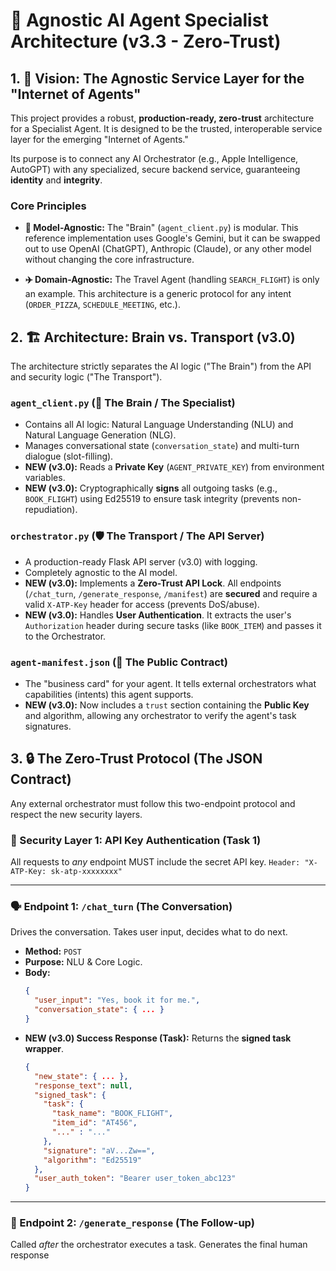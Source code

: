 # 🤖 Agnostic AI Agent Specialist Architecture (v3.3 - Zero-Trust)

## 1. 🎯 Vision: The Agnostic Service Layer for the "Internet of Agents"

This project provides a robust, **production-ready, zero-trust** architecture for a Specialist Agent. It is designed to be the trusted, interoperable service layer for the emerging "Internet of Agents."

Its purpose is to connect any AI Orchestrator (e.g., Apple Intelligence, AutoGPT) with any specialized, secure backend service, guaranteeing **identity** and **integrity**.

### Core Principles

* **🔄 Model-Agnostic:** The "Brain" (`agent_client.py`) is modular. This reference implementation uses Google's Gemini, but it can be swapped out to use OpenAI (ChatGPT), Anthropic (Claude), or any other model without changing the core infrastructure.

* **✈️ Domain-Agnostic:** The Travel Agent (handling `SEARCH_FLIGHT`) is only an example. This architecture is a generic protocol for any intent (`ORDER_PIZZA`, `SCHEDULE_MEETING`, etc.).

## 2. 🏗️ Architecture: Brain vs. Transport (v3.0)

The architecture strictly separates the AI logic ("The Brain") from the API and security logic ("The Transport").

### `agent_client.py` (🧠 The Brain / The Specialist)

* Contains all AI logic: Natural Language Understanding (NLU) and Natural Language Generation (NLG).
* Manages conversational state (`conversation_state`) and multi-turn dialogue (slot-filling).
* **NEW (v3.0):** Reads a **Private Key** (`AGENT_PRIVATE_KEY`) from environment variables.
* **NEW (v3.0):** Cryptographically **signs** all outgoing tasks (e.g., `BOOK_FLIGHT`) using Ed25519 to ensure task integrity (prevents non-repudiation).

### `orchestrator.py` (🛡️ The Transport / The API Server)

* A production-ready Flask API server (v3.0) with logging.
* Completely agnostic to the AI model.
* **NEW (v3.0):** Implements a **Zero-Trust API Lock**. All endpoints (`/chat_turn`, `/generate_response`, `/manifest`) are **secured** and require a valid `X-ATP-Key` header for access (prevents DoS/abuse).
* **NEW (v3.0):** Handles **User Authentication**. It extracts the user's `Authorization` header during secure tasks (like `BOOK_ITEM`) and passes it to the Orchestrator.

### `agent-manifest.json` (📜 The Public Contract)

* The "business card" for your agent. It tells external orchestrators what capabilities (intents) this agent supports.
* **NEW (v3.0):** Now includes a `trust` section containing the **Public Key** and algorithm, allowing any orchestrator to verify the agent's task signatures.

## 3. 🔒 The Zero-Trust Protocol (The JSON Contract)

Any external orchestrator must follow this two-endpoint protocol and respect the new security layers.

### **🔑 Security Layer 1: API Key Authentication (Task 1)**

All requests to *any* endpoint MUST include the secret API key.
`Header: "X-ATP-Key: sk-atp-xxxxxxxx"`

---

### 🗣️ Endpoint 1: `/chat_turn` (The Conversation)

Drives the conversation. Takes user input, decides what to do next.

* **Method:** `POST`
* **Purpose:** NLU & Core Logic.
* **Body:**
    ```json
    {
      "user_input": "Yes, book it for me.",
      "conversation_state": { ... }
    }
    ```
* **NEW (v3.0) Success Response (Task):** Returns the **signed task wrapper**.
    ```json
    {
      "new_state": { ... },
      "response_text": null,
      "signed_task": {
        "task": {
          "task_name": "BOOK_FLIGHT",
          "item_id": "AT456",
          "..." : "..."
        },
        "signature": "aV...Zw==",
        "algorithm": "Ed25519"
      },
      "user_auth_token": "Bearer user_token_abc123"
    }
    ```

---

### 📩 Endpoint 2: `/generate_response` (The Follow-up)

Called *after* the orchestrator executes a task. Generates the final human response